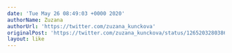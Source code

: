 ```yaml
---
date: 'Tue May 26 08:49:03 +0000 2020'
authorName: Zuzana
authorUrl: 'https://twitter.com/zuzana_kunckova'
originalPost: 'https://twitter.com/zuzana_kunckova/status/1265203280386424832'
layout: like
---
```

